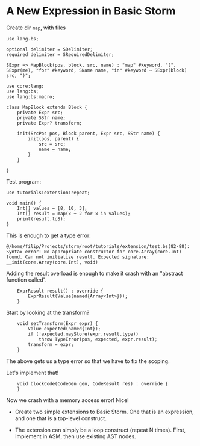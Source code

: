 A New Expression in Basic Storm
===============================


Create dir `map`, with files


```bnf
use lang.bs;

optional delimiter = SDelimiter;
required delimiter = SRequiredDelimiter;

SExpr => MapBlock(pos, block, src, name) : "map" #keyword, "(", SExpr(me), "for" #keyword, SName name, "in" #keyword ~ SExpr(block) src, ")";
```

```bs
use core:lang;
use lang:bs;
use lang:bs:macro;

class MapBlock extends Block {
	private Expr src;
	private SStr name;
	private Expr? transform;

	init(SrcPos pos, Block parent, Expr src, SStr name) {
		init(pos, parent) {
			src = src;
			name = name;
		}
	}

}
```

Test program:

```bs
use tutorials:extension:repeat;

void main() {
	Int[] values = [8, 10, 3];
	Int[] result = map(x + 2 for x in values);
	print(result.toS);
}
```

This is enough to get a type error:

```
@/home/filip/Projects/storm/root/tutorials/extension/test.bs(82-88): Syntax error: No appropriate constructor for core.Array(core.Int) found. Can not initialize result. Expected signature: __init(core.Array(core.Int), void)
```

Adding the result overload is enough to make it crash with an "abstract function called".

```
	ExprResult result() : override {
		ExprResult(Value(named{Array<Int>}));
	}
```

Start by looking at the transform?

```
	void setTransform(Expr expr) {
		Value expected(named{Int});
		if (!expected.mayStore(expr.result.type))
			throw TypeError(pos, expected, expr.result);
		transform = expr;
	}
```

The above gets us a type error so that we have to fix the scoping.

Let's implement that!

```
	void blockCode(CodeGen gen, CodeResult res) : override {
	}
```

Now we crash with a memory access error! Nice!



- Create two simple extensions to Basic Storm. One that is an expression, and one that is a
  top-level construct.

- The extension can simply be a loop construct (repeat N times). First, implement in ASM, then use
  existing AST nodes.
